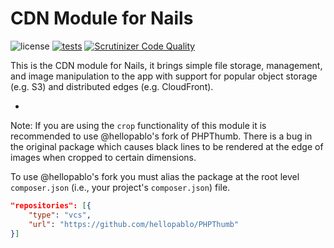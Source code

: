 # CDN Module for Nails

![license](https://img.shields.io/badge/license-MIT-green.svg)
[![tests](https://github.com/nails/module-cdn/actions/workflows/build_and_test.yml/badge.svg)](https://github.com/nails/module-cdn/actions)
[![Scrutinizer Code Quality](https://scrutinizer-ci.com/g/nails/module-cdn/badges/quality-score.png)](https://scrutinizer-ci.com/g/nails/module-cdn)

This is the CDN module for Nails, it brings simple file storage, management, and image manipulation to the app with support for popular object storage (e.g. S3) and distributed edges (e.g. CloudFront).

-

Note: If you are using the `crop` functionality of this module it is recommended to use @hellopablo's fork of PHPThumb. There is a bug in the original package which causes black lines to be rendered at the edge of images when cropped to certain dimensions.

To use @hellopablo's fork you must alias the package at the root level `composer.json` (i.e., your project's `composer.json`) file.

```json
"repositories": [{
    "type": "vcs",
    "url": "https://github.com/hellopablo/PHPThumb"
}]
```
